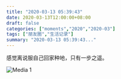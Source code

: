 ```yaml
---
title: "2020-03-13 05:39:43"
date: 2020-03-13T12:00:00+08:00
draft: false
categories: ["moments","2020","2020-03"]
tags: ["朋友圈","生活记录"]
summary: "2020-03-13 05:39:43..."
---
```


感觉离说服自己回家种地，只有一步之遥。

![Media 1](/Moments/photos/2020-03-13/202003130539430.jpg)

